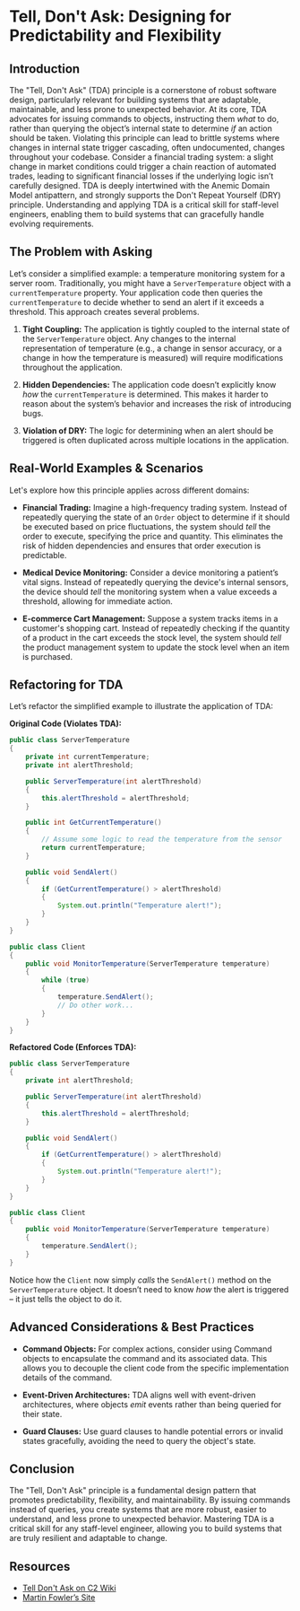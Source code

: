 # Tell, Don't Ask: Designing for Predictability and Flexibility

## Introduction

The "Tell, Don't Ask" (TDA) principle is a cornerstone of robust software design, particularly relevant for building systems that are adaptable, maintainable, and less prone to unexpected behavior. At its core, TDA advocates for issuing commands to objects, instructing them _what_ to do, rather than querying the object’s internal state to determine _if_ an action should be taken. Violating this principle can lead to brittle systems where changes in internal state trigger cascading, often undocumented, changes throughout your codebase. Consider a financial trading system: a slight change in market conditions could trigger a chain reaction of automated trades, leading to significant financial losses if the underlying logic isn’t carefully designed. TDA is deeply intertwined with the Anemic Domain Model antipattern, and strongly supports the Don't Repeat Yourself (DRY) principle. Understanding and applying TDA is a critical skill for staff-level engineers, enabling them to build systems that can gracefully handle evolving requirements.

## The Problem with Asking

Let’s consider a simplified example: a temperature monitoring system for a server room. Traditionally, you might have a `ServerTemperature` object with a `currentTemperature` property. Your application code then queries the `currentTemperature` to decide whether to send an alert if it exceeds a threshold. This approach creates several problems.

1.  **Tight Coupling:** The application is tightly coupled to the internal state of the `ServerTemperature` object. Any changes to the internal representation of temperature (e.g., a change in sensor accuracy, or a change in how the temperature is measured) will require modifications throughout the application.

2.  **Hidden Dependencies:** The application code doesn’t explicitly know _how_ the `currentTemperature` is determined. This makes it harder to reason about the system’s behavior and increases the risk of introducing bugs.

3.  **Violation of DRY:** The logic for determining when an alert should be triggered is often duplicated across multiple locations in the application.

## Real-World Examples & Scenarios

Let's explore how this principle applies across different domains:

- **Financial Trading:** Imagine a high-frequency trading system. Instead of repeatedly querying the state of an `Order` object to determine if it should be executed based on price fluctuations, the system should _tell_ the order to execute, specifying the price and quantity. This eliminates the risk of hidden dependencies and ensures that order execution is predictable.

- **Medical Device Monitoring:** Consider a device monitoring a patient’s vital signs. Instead of repeatedly querying the device's internal sensors, the device should _tell_ the monitoring system when a value exceeds a threshold, allowing for immediate action.

- **E-commerce Cart Management:** Suppose a system tracks items in a customer's shopping cart. Instead of repeatedly checking if the quantity of a product in the cart exceeds the stock level, the system should _tell_ the product management system to update the stock level when an item is purchased.

## Refactoring for TDA

Let’s refactor the simplified example to illustrate the application of TDA:

**Original Code (Violates TDA):**

```java
public class ServerTemperature
{
    private int currentTemperature;
    private int alertThreshold;

    public ServerTemperature(int alertThreshold)
    {
        this.alertThreshold = alertThreshold;
    }

    public int GetCurrentTemperature()
    {
        // Assume some logic to read the temperature from the sensor
        return currentTemperature;
    }

    public void SendAlert()
    {
        if (GetCurrentTemperature() > alertThreshold)
        {
            System.out.println("Temperature alert!");
        }
    }
}

public class Client
{
    public void MonitorTemperature(ServerTemperature temperature)
    {
        while (true)
        {
            temperature.SendAlert();
            // Do other work...
        }
    }
}
```

**Refactored Code (Enforces TDA):**

```java
public class ServerTemperature
{
    private int alertThreshold;

    public ServerTemperature(int alertThreshold)
    {
        this.alertThreshold = alertThreshold;
    }

    public void SendAlert()
    {
        if (GetCurrentTemperature() > alertThreshold)
        {
            System.out.println("Temperature alert!");
        }
    }
}

public class Client
{
    public void MonitorTemperature(ServerTemperature temperature)
    {
        temperature.SendAlert();
    }
}
```

Notice how the `Client` now simply _calls_ the `SendAlert()` method on the `ServerTemperature` object. It doesn’t need to know _how_ the alert is triggered – it just tells the object to do it.

## Advanced Considerations & Best Practices

- **Command Objects:** For complex actions, consider using Command objects to encapsulate the command and its associated data. This allows you to decouple the client code from the specific implementation details of the command.

- **Event-Driven Architectures:** TDA aligns well with event-driven architectures, where objects _emit_ events rather than being queried for their state.

- **Guard Clauses:** Use guard clauses to handle potential errors or invalid states gracefully, avoiding the need to query the object's state.

## Conclusion

The "Tell, Don't Ask" principle is a fundamental design pattern that promotes predictability, flexibility, and maintainability. By issuing commands instead of queries, you create systems that are more robust, easier to understand, and less prone to unexpected behavior. Mastering TDA is a critical skill for any staff-level engineer, allowing you to build systems that are truly resilient and adaptable to change.

## Resources

- [Tell Don't Ask on C2 Wiki](http://c2.com/cgi/wiki?TellDontAsk)
- [Martin Fowler’s Site](https://martinfowler.com/principles.html)

```

```
